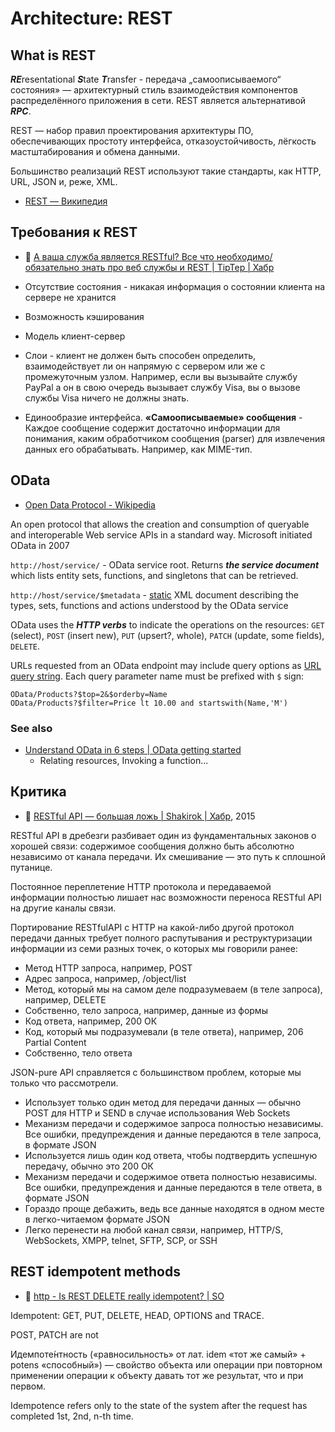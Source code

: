 # Architecture: REST

## What is REST

***RE***resentational ***S***tate ***T***ransfer - передача „самоописываемого“ состояния» — архитектурный стиль взаимодействия компонентов распределённого приложения в сети. REST является альтернативой ***RPC***.

REST — набор правил проектирования архитектуры ПО, обеспечивающих простоту интерфейса, отказоустойчивость, лёгкость мастштабирования и обмена данными.

Большинство реализаций REST используют такие стандарты, как HTTP, URL, JSON и, реже, XML.

- [REST — Википедия](https://ru.wikipedia.org/wiki/REST)

## Требования к REST

- :newspaper: [А ваша служба является RESTful? Все что необходимо/обязательно знать про веб службы и REST | TipTep | Хабр](https://habr.com/ru/articles/319984/)

- Отсутствие состояния - никакая информация о состоянии клиента на сервере не хранится
- Возможность кэширования
- Модель клиент-сервер
- Слои - клиент не должен быть способен определить, взаимодействует ли он напрямую с сервером или же с промежуточным узлом. Например, если вы вызывайте службу PayPal а он в свою очередь вызывает службу Visa, вы о вызове службы Visa ничего не должны знать.
- Единообразие интерфейса. **«Самоописываемые» сообщения** - Каждое сообщение содержит достаточно информации для понимания, каким обработчиком сообщения (parser) для извлечения данных его обрабатывать. Например, как MIME-тип.

## OData

- [Open Data Protocol - Wikipedia](https://en.wikipedia.org/wiki/Open_Data_Protocol)

An open protocol that allows the creation and consumption of queryable and interoperable Web service APIs in a standard way. Microsoft initiated OData in 2007

`http://host/service/` - OData service root. Returns ***the service document*** which lists entity sets, functions, and singletons that can be retrieved.

`http://host/service/$metadata` - [static](https://github.com/OData/odata.net/issues/181) XML document describing the types, sets, functions and actions understood by the OData service

OData uses the ***HTTP verbs*** to indicate the operations on the resources: `GET` (select), `POST` (insert new), `PUT` (upsert?, whole), `PATCH` (update, some fields), `DELETE`.

URLs requested from an OData endpoint may include query options as [URL query string](https://en.wikipedia.org/wiki/Query_string). Each query parameter name must be prefixed with `$` sign:

```
OData/Products?$top=2&$orderby=Name
OData/Products?$filter=Price lt 10.00 and startswith(Name,'M')
```

### See also

- [Understand OData in 6 steps | OData getting started](https://www.odata.org/getting-started/understand-odata-in-6-steps/)
	- Relating resources, Invoking a function...

## Критика

- :newspaper: [RESTful API — большая ложь | Shakirok | Хабр](https://habr.com/ru/articles/265845/), 2015

RESTful API в дребезги разбивает один из фундаментальных законов о хорошей связи: содержимое сообщения должно быть абсолютно независимо от канала передачи. Их смешивание — это путь к сплошной путанице.

Постоянное переплетение HTTP протокола и передаваемой информации полностью лишает нас возможности переноса RESTful API на другие каналы связи.

Портирование RESTfulAPI с HTTP на какой-либо другой протокол передачи данных требует полного распутывания и реструктуризации информации из семи разных точек, о которых мы говорили ранее:

- Метод HTTP запроса, например, POST
- Адрес запроса, например, /object/list
- Метод, который мы на самом деле подразумеваем (в теле запроса), например, DELETE
- Собственно, тело запроса, например, данные из формы
- Код ответа, например, 200 ОК
- Код, который мы подразумевали (в теле ответа), например, 206 Partial Content
- Собственно, тело ответа

JSON-pure API справляется с большинством проблем, которые мы только что рассмотрели.

- Использует только один метод для передачи данных — обычно POST для HTTP и SEND в случае использования Web Sockets
- Механизм передачи и содержимое запроса полностью независимы. Все ошибки, предупреждения и данные передаются в теле запроса, в формате JSON
- Используется лишь один код ответа, чтобы подтвердить успешную передачу, обычно это 200 ОК
- Механизм передачи и содержимое ответа полностью независимы. Все ошибки, предупреждения и данные передаются в теле ответа, в формате JSON
- Гораздо проще дебажить, ведь все данные находятся в одном месте в легко-читаемом формате JSON
- Легко перенести на любой канал связи, например, HTTP/S, WebSockets, XMPP, telnet, SFTP, SCP, or SSH


## REST idempotent methods

- :speech_balloon: [http - Is REST DELETE really idempotent? | SO](https://stackoverflow.com/questions/4088350/is-rest-delete-really-idempotent)

Idempotent: GET, PUT, DELETE, HEAD, OPTIONS and TRACE.

POST, PATCH are not

Идемпоте́нтность («равносильность» от лат. idem «тот же самый» + potens «способный») — свойство объекта или операции при повторном применении операции к объекту давать тот же результат, что и при первом.

Idempotence refers only to the state of the system after the request has completed 1st, 2nd, n-th time.
